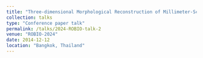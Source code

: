 ```yaml
---
title: "Three-dimensional Morphological Reconstruction of Millimeter-Scale Soft Continuum Robots based on Dual-Stereo-Vision"
collection: talks
type: "Conference paper talk"
permalink: /talks/2024-ROBIO-talk-2
venue: "ROBIO-2024"
date: 2014-12-12
location: "Bangkok, Thailand"
---
```


